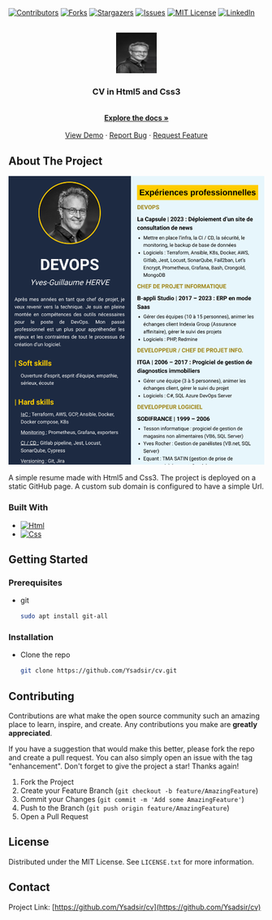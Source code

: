 

[![Contributors][contributors-shield]][contributors-url]
[![Forks][forks-shield]][forks-url]
[![Stargazers][stars-shield]][stars-url]
[![Issues][issues-shield]][issues-url]
[![MIT License][license-shield]][license-url]
[![LinkedIn][linkedin-shield]][linkedin-url]



<!-- PROJECT LOGO -->
<br />
<div align="center">
  <a href="https://github.com/Ysadsir/cv">
    <img src="images/photo.png" alt="Logo" width="80" height="80">
  </a>

<h3 align="center">CV in Html5 and Css3</h3>
  <p align="center">
    <br />
    <a href="https://github.com/Ysadsir/cv"><strong>Explore the docs »</strong></a>
    <br />
    <br />
    <a href="https://github.com/Ysadsir/cv">View Demo</a>
    ·
    <a href="https://github.com/Ysadsir/cv/issues">Report Bug</a>
    ·
    <a href="https://github.com/Ysadsir/cv/issues">Request Feature</a>
  </p>
</div>


<!-- ABOUT THE PROJECT -->
## About The Project

[![Product Name Screen Shot][product-screenshot]](https://cv.ygherve.online/resume.html)

A simple resume made with Html5 and Css3. The project is deployed on a static GitHub page. A custom sub domain is configured to have a simple Url.

### Built With

* [![Html][Html5]][Html-url]
* [![Css][Css3]][Css-url]



<!-- GETTING STARTED -->
## Getting Started

### Prerequisites


* git
  ```sh
  sudo apt install git-all
  ```

### Installation

* Clone the repo
   ```sh
   git clone https://github.com/Ysadsir/cv.git
   ```




<!-- CONTRIBUTING -->
## Contributing

Contributions are what make the open source community such an amazing place to learn, inspire, and create. Any contributions you make are **greatly appreciated**.

If you have a suggestion that would make this better, please fork the repo and create a pull request. You can also simply open an issue with the tag "enhancement".
Don't forget to give the project a star! Thanks again!

1. Fork the Project
2. Create your Feature Branch (`git checkout -b feature/AmazingFeature`)
3. Commit your Changes (`git commit -m 'Add some AmazingFeature'`)
4. Push to the Branch (`git push origin feature/AmazingFeature`)
5. Open a Pull Request


<!-- LICENSE -->
## License

Distributed under the MIT License. See `LICENSE.txt` for more information.


<!-- CONTACT -->
## Contact

Project Link: [https://github.com/Ysadsir/cv](https://github.com/Ysadsir/cv)





<!-- MARKDOWN LINKS & IMAGES -->
<!-- https://www.markdownguide.org/basic-syntax/#reference-style-links -->
[contributors-shield]: https://img.shields.io/github/contributors/Ysadsir/cv.svg?style=for-the-badge
[contributors-url]: https://github.com/Ysadsir/cv/graphs/contributors
[forks-shield]: https://img.shields.io/github/forks/Ysadsir/cv.svg?style=for-the-badge
[forks-url]: https://github.com/Ysadsir/cv/network/members
[stars-shield]: https://img.shields.io/github/stars/Ysadsir/cv.svg?style=for-the-badge
[stars-url]: https://github.com/Ysadsir/cv/stargazers
[issues-shield]: https://img.shields.io/github/issues/Ysadsir/cv.svg?style=for-the-badge
[issues-url]: https://github.com/Ysadsir/cv/issues
[license-shield]: https://img.shields.io/github/license/Ysadsir/cv.svg?style=for-the-badge
[license-url]: https://github.com/Ysadsir/cv/blob/master/LICENSE.txt
[linkedin-shield]: https://img.shields.io/badge/-LinkedIn-black.svg?style=for-the-badge&logo=linkedin&colorB=555
[linkedin-url]: https://linkedin.com/in/yves-guillaume-herve
[product-screenshot]: images/screenshot.png
[Html5]: https://img.shields.io/badge/html5-FFFFFF?style=for-the-badge&logo=html5&logoColor=E34F26
[Html-url]: https://html.spec.whatwg.org/multipage/
[Css3]: https://img.shields.io/badge/css3-FFFFFF?style=for-the-badge&logo=css3&logoColor=1572B6
[Css-url]: https://www.w3.org/Style/CSS/
  
